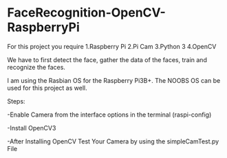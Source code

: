 # FaceRecognition-OpenCV-RaspberryPi

For this project you require
1.Raspberry Pi
2.Pi Cam
3.Python 3
4.OpenCV

We have to first detect the face, gather the data of the faces, train and recognize the faces.

I am using the Rasbian OS for the Raspberry Pi3B+. The NOOBS OS can be used for this project as well.

Steps:

-Enable Camera from the interface options in the terminal (raspi-config)

-Install OpenCV3

-After Installing OpenCV Test Your Camera by using the simpleCamTest.py File
